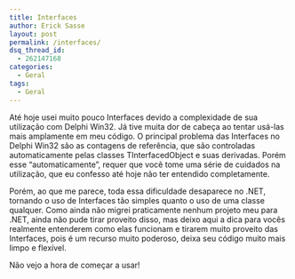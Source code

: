```yaml
---
title: Interfaces
author: Erick Sasse
layout: post
permalink: /interfaces/
dsq_thread_id:
  - 262147168
categories:
  - Geral
tags:
  - Geral
---
```

At&eacute; hoje usei muito pouco Interfaces devido a complexidade de sua utiliza&ccedil;&atilde;o com Delphi Win32. J&aacute; tive muita dor de cabe&ccedil;a ao tentar us&aacute;-las mais amplamente em meu c&oacute;digo. O principal problema das Interfaces no Delphi Win32 s&atilde;o as contagens de refer&ecirc;ncia, que s&atilde;o controladas automaticamente pelas classes TInterfacedObject e suas derivadas. Por&eacute;m esse &#8220;automaticamente&#8221;, requer que voc&ecirc; tome uma s&eacute;rie de cuidados na utiliza&ccedil;&atilde;o, que eu confesso at&eacute; hoje n&atilde;o ter entendido completamente.

Por&eacute;m, ao que me parece, toda essa dificuldade desaparece no .NET, tornando o uso de Interfaces t&atilde;o simples quanto o uso de uma classe qualquer. Como ainda n&atilde;o migrei praticamente nenhum projeto meu para .NET, ainda n&atilde;o pude tirar proveito disso, mas deixo aqui a dica para voc&ecirc;s realmente entenderem como elas funcionam e tirarem muito proveito das Interfaces, pois &eacute; um recurso muito poderoso, deixa seu c&oacute;digo muito mais limpo e flex&iacute;vel.

N&atilde;o vejo a hora de come&ccedil;ar a usar!